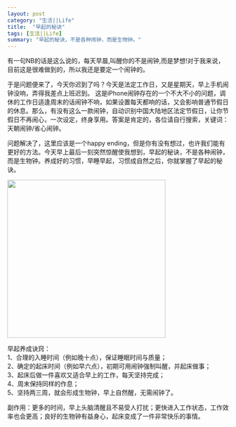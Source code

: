 ```yaml
---
layout: post
category: "生活||Life"
title:  "早起的秘诀"
tags: [生活||Life]
summary: "早起的秘诀，不是各种闹钟，而是生物钟。"
---
```

有一句NB的话是这么说的，每天早晨,叫醒你的不是闹钟,而是梦想!对于我来说，目前这是很难做到的，所以我还是要定一个闹钟的。


于是问题便来了，今天你迟到了吗？今天是法定工作日，又是星期天，早上手机闹钟没响，弄得我差点上班迟到。
这是iPhone闹钟存在的一个不大不小的问题，调休的工作日适逢周末的话闹钟不响，如果设置每天都响的话，又会影响普通节假日的休息。那么，有没有这么一款闹钟，自动识别中国大陆地区法定节假日，让你节假日不再闹心，一次设定，终身享用。答案是肯定的，各位请自行搜索，关键词：天朝闹钟/省心闹钟。


问题解决了，这里应该是一个happy ending，但是你有没有想过，也许我们能有更好的方法。今天早上最后一刻突然惊醒使我想到，早起的秘诀，不是各种闹钟，而是生物钟。养成好的习惯，早睡早起，习惯成自然之后，你就掌握了早起的秘诀。

<img src="http://ww2.sinaimg.cn/large/4df62ff3gw1enxgrqzi4nj20bt0btmyu.jpg" width=360px>  

早起养成诀窍：  
1、合理的入睡时间（例如晚十点），保证睡眠时间与质量；   
2、确定的起床时间（例如早六点），初期可用闹钟强制叫醒，并起床做事；   
3、起床后做一件喜欢又适合早上的工作，每天坚持完成；   
4、周末保持同样的作息；   
5、坚持两三周，就会形成生物钟，早上自然醒，无需闹钟了。  

副作用：更多的时间，早上头脑清醒且不易受人打扰；更快进入工作状态，工作效率也会更高；良好的生物钟有益身心，起床变成了一件非常快乐的事情。
